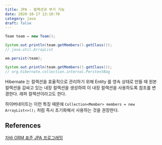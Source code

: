 ```yaml
---
title: JPA - 컬렉션과 부가 기능
date: 2020-10-17 13:10:70
category: java
draft: false
---
```


```java
Team team = new Team();

System.out.println(team.getMembers().getClass());
// java.util.ArrayList

em.persist(team);

System.out.println(team.getMembers().getClass());
// org.hibernate.collection.internal.PerstentBag
```

Hibernate 는 컬렉션을 효율적으로 관리하기 위해 Entity 를 영속 상태로 만들 때 원본 컬렉션을 감싸고 있는 내장 컬렉션을 생성하여 이 내장 컬렉션을 사용하도록 참조를 변경한다. 래퍼 컬렉션이라고도 한다.

하이버네이트는 이런 특징 때문에 `Collection<Member> members = new ArrayList<>();` 처럼 즉시 초기화해서 사용하는 것을 권장한다.

## References

[자바 ORM 표준 JPA 프로그래밍](https://www.aladin.co.kr/shop/wproduct.aspx?itemid=62681446)
